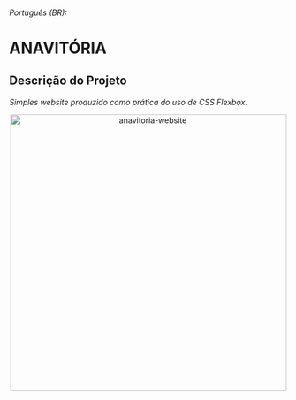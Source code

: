 ###### Português (BR):

<h1>ANAVITÓRIA</h1>

<section>
  <h2>Descrição do Projeto</h2>
  <p><em>Simples website produzido como prática do uso de CSS Flexbox.</em></p>
</section>

<div align="center">
  <img height="500" alt="anavitoria-website" src="assets-readme/anavitoria-site.gif">
</div>
